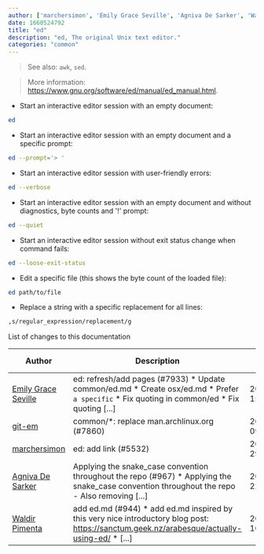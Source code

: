 ```yaml
---
author: ['marchersimon', 'Emily Grace Seville', 'Agniva De Sarker', 'Waldir Pimenta', 'git-em']
date: 1660524792
title: "ed"
description: "ed, The original Unix text editor."
categories: "common"
---
```

> See also: `awk`, `sed`.

> More information: <https://www.gnu.org/software/ed/manual/ed_manual.html>.

- Start an interactive editor session with an empty document:

```bash
ed
```

- Start an interactive editor session with an empty document and a specific prompt:

```bash
ed --prompt='> '
```

- Start an interactive editor session with user-friendly errors:

```bash
ed --verbose
```

- Start an interactive editor session with an empty document and without diagnostics, byte counts and '!' prompt:

```bash
ed --quiet
```

- Start an interactive editor session without exit status change when command fails:

```bash
ed --loose-exit-status
```

- Edit a specific file (this shows the byte count of the loaded file):

```bash
ed path/to/file
```

- Replace a string with a specific replacement for all lines:

```bash
,s/regular_expression/replacement/g
```
List of changes to this documentation


Author | Description | ISO 8601 Date | GitHub link
------|-----|-----|-----
[Emily Grace Seville](mailto:emilyseville7cf@gmail.com) | ed: refresh/add pages (#7933) * Update common/ed.md * Create osx/ed.md * Prefer `a specific` * Fix quoting in common/ed * Fix quoting [...] | 2022-08-15T02:53:12 | [e6fb17a014ba](https://github.com/tldr-pages/tldr/commit/e6fb17a014baf52f06f9171f16eff7e79fa62373)
[git-em](mailto:56173216+git-em@users.noreply.github.com) | common/*: replace man.archlinux.org (#7860) | 2022-03-09T05:28:57 | [a48819f19092](https://github.com/tldr-pages/tldr/commit/a48819f19092a82a1faef1f9f105bc1eb27d2df7)
[marchersimon](mailto:50295997+marchersimon@users.noreply.github.com) | ed: add link (#5532) | 2021-03-29T18:34:34 | [609014c1978e](https://github.com/tldr-pages/tldr/commit/609014c1978e51d6b5872b3b47c3000f732a0f21)
[Agniva De Sarker](mailto:agnivade@yahoo.co.in) | Applying the snake_case convention throughout the repo (#967) * Applying the snake_case convention throughout the repo - Also removing [...] | 2016-07-22T22:24:06 | [3da76e4150b8](https://github.com/tldr-pages/tldr/commit/3da76e4150b8631fd74aabfcc953cc23731b6bb8)
[Waldir Pimenta](mailto:waldyrious@gmail.com) | add ed.md (#944) * add ed.md inspired by this very nice introductory blog post: https://sanctum.geek.nz/arabesque/actually-using-ed/ * [...] | 2016-07-10T11:59:29 | [fff4a4c95e57](https://github.com/tldr-pages/tldr/commit/fff4a4c95e57f0e1742984caa66996255149e1cd)

